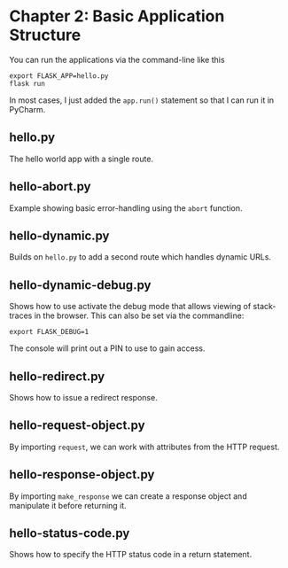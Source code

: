 # Chapter 2: Basic Application Structure

You can run the applications via the command-line like this

```shell
export FLASK_APP=hello.py
flask run
```

In most cases, I just added the `app.run()` statement so that I can run it in PyCharm.

## hello.py

The hello world app with a single route.

## hello-abort.py

Example showing basic error-handling using the `abort` function.

## hello-dynamic.py

Builds on `hello.py` to add a second route which handles dynamic URLs.

## hello-dynamic-debug.py

Shows how to use activate the debug mode that allows viewing of stack-traces in the browser. This can also be set via
the commandline:

```shell
export FLASK_DEBUG=1
```

The console will print out a PIN to use to gain access.

## hello-redirect.py

Shows how to issue a redirect response.

## hello-request-object.py

By importing `request`, we can work with attributes from the HTTP request.

## hello-response-object.py

By importing `make_response` we can create a response object and manipulate it before returning it. 

## hello-status-code.py

Shows how to specify the HTTP status code in a return statement.

